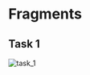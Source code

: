 # Fragments


## Task 1
![task_1](https://user-images.githubusercontent.com/41099217/111617918-db49d980-880b-11eb-9363-1836d97d39bf.png)
